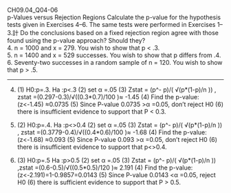 CH09.04_Q04-06  
p-Values versus Rejection Regions Calculate the p-value for the hypothesis tests given in Exercises 4–6. The same tests were performed in Exercises 1–3.計 Do the conclusions based on a fixed rejection region agree with those
found using the p-value approach? Should they?  
4. n = 1000 and x = 279. You wish to show that p < .3.  
5. n = 1400 and x = 529 successes. You wish to show that p differs from .4.  
6. Seventy-two successes in a random sample of n = 120. You wish to show that p > .5.  

----
4. (1) H0:p=.3. Ha :p<.3 (2) set α =.05 (3) Zstat = (p^- p)/( √(p*(1-p)/n )) , zstat =(0.297-0.3)/√((0.3*0.7)/100 )≈ -1.45 (4) Find the p-value: (z<-1.45) ≈0.0735 (5) Since P-value 0.0735 >α =0.05, don’t reject H0  (6) there is insufficient evidence to support that P < 0.3.
 
5. (2) H0:p=.4. Ha :p<>0.4 (2) set α =.05 (3) Zstat = (p^- p)/( √(p*(1-p)/n )) , zstat =(0.3779-0.4)/√((0.4*0.6)/100 )≈ -1.68 (4) Find the p-value: (z<-1.68) ≈0.093 (5) Since P-value 0.093 >α =0.05, don’t reject H0  (6) there is insufficient evidence to support that p<>0.4.

6. (3) H0:p=.5 Ha :p>0.5 (2) set α =.05 (3) Zstat = (p^- p)/( √(p*(1-p)/n )) ,zstat =(0.6-0.5)/√((0.5*0.5)/120 )≈ 2.191 (4) Find the p-value: (z<-2.191)=1-0.9857=0.0143 (5) Since P-value 0.0143 <α =0.05, reject H0  (6) there is sufficient evidence to support that P > 0.5.


